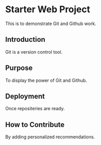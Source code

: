 # Starter Web Project
   This is to demonstrate Git and Github work.

## Introduction
   Git is a version control tool.

## Purpose
   To display the power of Git and Github.

## Deployment
   Once repositeries are ready.

## How to Contribute
   By adding personalized recommendations.
